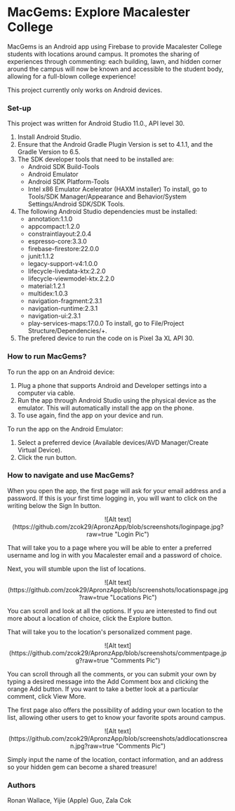 # MacGems: Explore Macalester College

MacGems is an Android app using Firebase to provide Macalester College students with locations around campus. It promotes the sharing of experiences through commenting: each building, lawn, and hidden corner around the campus will now be known and accessible to the student body, allowing for a full-blown college experience!

This project currently only works on Android devices.

### Set-up
This project was written for Android Studio 11.0., API level 30.

1. Install Android Studio.
2. Ensure that the Android Gradle Plugin Version is set to 4.1.1, and the Gradle Version to 6.5.
3. The SDK developer tools that need to be installed are:
      - Android SDK Build-Tools
      - Android Emulator
      - Android SDK Platform-Tools
      - Intel x86 Emulator Acelerator (HAXM installer)
To install, go to Tools/SDK Manager/Appearance and Behavior/System Settings/Android SDK/SDK Tools.
4. The following Android Studio dependencies must be installed:
      - annotation:1.1.0
      - appcompact:1.2.0
      - constraintlayout:2.0.4
      - espresso-core:3.3.0
      - firebase-firestore:22.0.0
      - junit:1.1.2
      - legacy-support-v4:1.0.0
      - lifecycle-livedata-ktx:2.2.0
      - lifecycle-viewmodel-ktx.2.2.0
      - material:1.2.1
      - multidex:1.0.3
      - navigation-fragment:2.3.1
      - navigation-runtime:2.3.1
      - navigation-ui:2.3.1
      - play-services-maps:17.0.0
To install, go to File/Project Structure/Dependencies/+.
5. The prefered device to run the code on is Pixel 3a XL API 30.
      
### How to run MacGems?
To run the app on an Android device:
1. Plug a phone that supports Android and Developer settings into a computer via cable.
2. Run the app through Android Studio using the physical device as the emulator. This will automatically install the app on the phone.
3. To use again, find the app on your device and run.

To run the app on the Android Emulator:
1. Select a preferred device (Available devices/AVD Manager/Create Virtual Device).
2. Click the run button.

### How to navigate and use MacGems?
When you open the app, the first page will ask for your email address and a password. If this is your first time logging in, you will want to click on the writing below the Sign In button.
<p align="center">
 ![Alt text](https://github.com/zcok29/ApronzApp/blob/screenshots/loginpage.jpg?raw=true "Login Pic")
</p>
That will take you to a page where you will be able to enter a preferred username and log in with you Macalester email and a password of choice. 

Next, you will stumble upon the list of locations.
<p align="center">
 ![Alt text](https://github.com/zcok29/ApronzApp/blob/screenshots/locationspage.jpg?raw=true "Locations Pic")
</p>
You can scroll and look at all the options. If you are interested to find out more about a location of choice, click the Explore button.

That will take you to the location's personalized comment page.
<p align="center">
 ![Alt text](https://github.com/zcok29/ApronzApp/blob/screenshots/commentpage.jpg?raw=true "Comments Pic")
</p>
You can scroll through all the comments, or you can submit your own by typing a desired message into the Add Comment box and clicking the orange Add button. If you want to take a better look at a particular comment, click View More.

The first page also offers the possibility of adding your own location to the list, allowing other users to get to know your favorite spots around campus. 
<p align="center">
 ![Alt text](https://github.com/zcok29/ApronzApp/blob/screenshots/addlocationscrean.jpg?raw=true "Comments Pic")
</p>
Simply input the name of the location, contact information, and an address so your hidden gem can become a shared treasure! 

### Authors
Ronan Wallace, Yijie (Apple) Guo, Zala Cok
